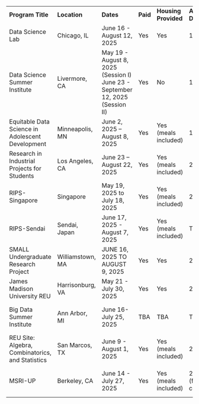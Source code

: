 |                                                  |                  |                                                                               |          |                      |                                |                                                       |                                                                                                                                  |
|--------------------------------------------------|------------------|-------------------------------------------------------------------------------|----------|----------------------|--------------------------------|-------------------------------------------------------|----------------------------------------------------------------------------------------------------------------------------------|
| **Program Title**                                | **Location**     | **Dates**                                                                     | **Paid** | **Housing Provided** | **Application Due Date**       | **Eligibility**                                       | **Link(s)**                                                                                                                      |
| Data Science Lab                                 | Chicago, IL      | June 16 - August 12, 2025                                                     | Yes      | Yes                  | 1/12/2025                      | Undergraduate students                                | <https://datascience.uchicago.edu/education/summerlab/program-details/>                                                          |
| Data Science Summer Institute                    | Livermore, CA    | May 19 - August 8, 2025 (Session I) June 23 - September 12, 2025 (Session II) | Yes      | No                   | 1/31/2025                      | Undergraduates and Graduate Students                  | <https://www.llnl.gov/join-our-team/careers/find-your-job/all/all/3743990005625836> <https://data-science.llnl.gov/dssi/apply>   |
| Equitable Data Science in Adolescent Development | Minneapolis, MN  | June 2, 2025 – August 8, 2025                                                 | Yes      | Yes (meals included) | 1/31/2025                      | Undergraduates / US Citizens/Permanent Residents only | <https://www.sph.umn.edu/research/projects/equitable-data-science/>                                                              |
| Research in Industrial Projects for Students     | Los Angeles, CA  | June 23 – August 22, 2025                                                     | Yes      | Yes (meals included) | 2/3/2025                       | Undergraduates                                        | <https://www.mathprograms.org/db/programs/1678>                                                                                  |
| RIPS-Singapore                                   | Singapore        | May 19, 2025 to July 18, 2025                                                 | Yes      | Yes (meals included) | 2/3/2025                       | Undergraduates                                        | <https://www.ipam.ucla.edu/programs/student-research-programs/research-in-industrial-projects-for-students-rips-2025-singapore/> |
| RIPS-Sendai                                      | Sendai, Japan    | June 17, 2025 - August 7, 2025                                                | Yes      | Yes (meals included) | TBA                            | Undergraduates                                        | <https://www.ipam.ucla.edu/programs/student-research-programs/research-in-industrial-projects-for-students-rips-2025-sendai/>    |
| SMALL Undergraduate Research Project             | Williamstown, MA | JUNE 16, 2025 TO AUGUST 9, 2025                                               | Yes      | Yes                  | 2/3/2025                       | Undergraduates                                        | <https://www.mathprograms.org/db/programs/1679>                                                                                  |
| James Madison University REU                     | Harrisonburg, VA | May 21 - July 30, 2025                                                        | Yes      | Yes                  | 2/24/2025                      | Undergraduates                                        | <https://www.mathprograms.org/db/programs/1677>                                                                                  |
| Big Data Summer Institute                        | Ann Arbor, MI    | June 16- July 25, 2025                                                        | TBA      | TBA                  | TBA                            | Undergraduates / US Citizens/Permanent Residents only | <https://sph.umich.edu/bdsi/index.html>                                                                                          |
| REU Site: Algebra, Combinatorics, and Statistics | San Marcos, TX   | June 9 - August 1, 2025                                                       | Yes      | Yes (meals included) | 2/28/2025                      | Undergraduates / US Citizens/Permanent Residents only | [https://summerreu.wp.txstate.edu](https://summerreu.wp.txstate.edu/)                                                            |
| MSRI-UP                                          | Berkeley, CA     | June 14 - July 27, 2025                                                       | Yes      | Yes (meals included) | 2/15/2025 (full consideration) | Undergraduates / US Citizens/Permanent Residents only | <https://www.slmath.org//ckeditor_assets/attachments/2767/SLMath_Flyer_MSRI-UP_2025.pdf> <https://www.slmath.org/msri-up>        |
